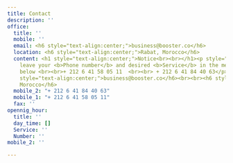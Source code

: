 ```yaml
---
title: Contact
description: ''
office:
  title: ''
  mobile: ''
  email: <h6 style="text-align:center;">business@booster.co</h6>
  location: <h6 style="text-align:center;">Rabat, Morocco</h6>
  content: <h1 style="text-align:center;">Notice<br><br></h1><p style="text-align:center;">Please
    leave your <b>Phone number</b> and desired <b>Service</b> in the message section
    below <br><br>+ 212 6 41 58 05 11  <br><br> + 212 6 41 84 40 63</p><br><br><h6
    style="text-align:center;">business@booster.co</h6><br><br><h6 style="text-align:center;">Rabat,
    Morocco</h6>
  mobile_2: "+ 212 6 41 84 40 63"
  mobile_1: "+ 212 6 41 58 05 11"
  fax: ''
opennig_hour:
  title: ''
  day_time: []
  Service: ''
  Number: ''
mobile_2: ''

---
```

